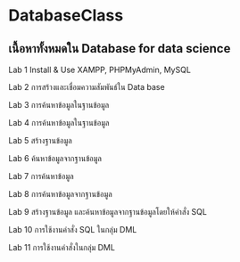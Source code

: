 # DatabaseClass
## เนื้อหาทั้งหมดใน Database for data science
Lab 1 Install & Use XAMPP, PHPMyAdmin, MySQL

Lab 2 การสร้างและเชื่อมความสัมพันธ์ใน Data base

Lab 3 การค้นหาข้อมูลในฐานข้อมูล

Lab 4 การค้นหาข้อมูลในฐานข้อมูล

Lab 5 สร้างฐานข้อมูล

Lab 6 ค้นหาข้อมูลจากฐานข้อมูล

Lab 7 การค้นหาข้อมูล

Lab 8 การค้นหาข้อมูลจากฐานข้อมูล

Lab 9 สร้างฐานข้อมูล และค้นหาข้อมูลจากฐานข้อมูลโดยให้คำสั่ง SQL

Lab 10 การใช้งานคำสั่ง SQL ในกลุ่ม DML

Lab 11 การใช้งานคำสั่งในกลุ่ม DML
